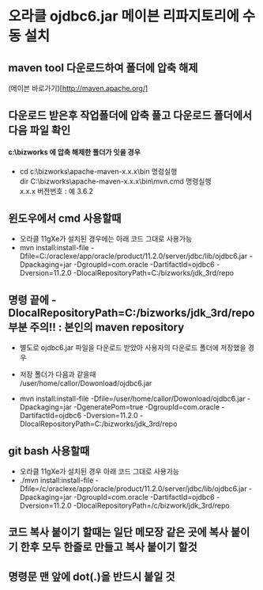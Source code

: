 ﻿# 오라클 ojdbc6.jar 메이븐 리파지토리에 수동 설치

## maven tool 다운로드하여 폴더에 압축 해제
(메이븐 바로가기)[http://maven.apache.org/]

## 다운로드 받은후 작업폴더에 압축 풀고 다운로드 폴더에서 다음 파일 확인
#### c:\bizworks 에 압축 해제한 폴더가 잇을 경우
* cd c:\bizworks\apache-maven-x.x.x\bin  명령실행  
dir C:\bizworks\apache-maven-x.x.x\bin\mvn.cmd 명령실행  
x.x.x 버전번호 : 예 3.6.2

## 윈도우에서 cmd 사용할때
* 오라클 11gXe가 설치된 경우에는 아래 코드 그대로 사용가능
* mvn install:install-file -Dfile=C:/oraclexe/app/oracle/product/11.2.0/server/jdbc/lib/ojdbc6.jar -Dpackaging=jar -DgroupId=com.oracle -DartifactId=ojdbc6 -Dversion=11.2.0 -DlocalRepositoryPath=C:/bizworks/jdk_3rd/repo

## 명령 끝에 -DlocalRepositoryPath=C:/bizworks/jdk_3rd/repo 부분 주의!! : 본인의 maven repository

* 별도로 ojdbc6.jar 파일을 다운로드 받았아 사용자의 다운로드 폴더에 저장했을 경우 
* 저장 폴더가 다음과 같을때  
/user/home/callor/Dowonload/ojdbc6.jar 

* mvn install:install-file -Dfile=/user/home/callor/Dowonload/ojdbc6.jar -Dpackaging=jar -DgeneratePom=true -DgroupId=com.oracle -DartifactId=ojdbc6 -Dversion=11.2.0 -DlocalRepositoryPath=C:/bizworks/jdk_3rd/repo


## git bash 사용할때

* 오라클 11gXe가 설치된 경우 아래 코드 그대로 사용가능
* ./mvn install:install-file -Dfile=/c/oraclexe/app/oracle/product/11.2.0/server/jdbc/lib/ojdbc6.jar -Dpackaging=jar -DgroupId=com.oracle -DartifactId=ojdbc6 -Dversion=11.2.0 -DlocalRepositoryPath=/c/bizwork/jdk_3rd/repo

## 코드 복사 붙이기 할때는 일단 메모장 같은 곳에 복사 붙이기 한후 모두 한줄로 만들고 복사 붙이기 할것
## 명령문 맨 앞에 dot(.)을 반드시 붙일 것
